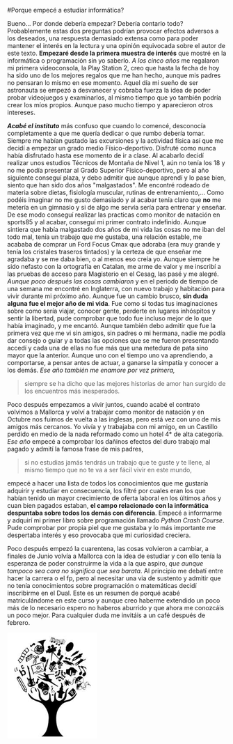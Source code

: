 #Porque empecé a estudiar informática?

Bueno... Por donde debería empezar? Debería contarlo todo? Probablemente estas dos preguntas podrían provocar efectos adversos a los deseados, una respuesta demasiado extensa como para poder mantener el interés en la lectura y una opinión equivocada sobre el autor de este texto. 
**Empezaré desde la primera muestra de interés** que mostré en la informática o programación sin yo saberlo. *A los cinco años* me regalaron mi primera videoconsola, la Play Station 2, creo que hasta la fecha de hoy ha sido uno de los mejores regalos que me han hecho, aunque mis padres no pensaran lo mismo en ese momento. Aquel día mi sueño de ser astronauta se empezó a desvanecer y cobraba fuerza la idea de poder probar videojuegos y examinarlos, al mismo tiempo que yo también podría crear los míos propios. Aunque paso mucho tiempo y aparecieron otros intereses. 

***Acabé el instituto*** más confuso que cuando lo comencé, desconocía completamente a que me quería dedicar o que rumbo debería tomar.
Siempre me habían gustado las excursiones y la actividad física así que me decidí a empezar un grado medio Físico-deportivo. Disfruté como nunca había disfrutado hasta ese momento de ir a clase. Al acabarlo decidí realizar unos estudios Técnicos de Montaña de Nivel 1, aún no tenía los 18 y no me podía presentar al Grado Superior Físico-deportivo, pero al año siguiente conseguí plaza, y debo admitir que aunque aprendí y lo pase bien, siento que han sido dos años "malgastados". Me encontré rodeado de materia sobre dietas, fisiología muscular, rutinas de entrenamiento,... Como podéis imaginar no me gusto demasiado y al acabar tenía claro que **no** me metería en un gimnasio y si de algo me servía sería para entrenar y enseñar. De ese modo conseguí realizar las practicas como monitor de natación en sports85 y al acabar, conseguí mi primer contrato indefinido. Aunque sintiera que había malgastado dos años de mi vida las cosas no me iban del todo mal, tenía un trabajo que me gustaba, una relación estable, me acababa de comprar un Ford Focus Cmax que adoraba (era muy grande y tenía los cristales traseros tintados) y la certeza de que enseñar me agradaba y se me daba bien, o al menos eso creía yo. Aunque siempre he sido nefasto con la ortografía en Catalan, me arme de valor y me inscribí a las pruebas de acceso para Magisterio en el Cesag, las pasé y me alegré.  
*Aunque poco después las cosas cambiaron* y en el periodo de tiempo de una semana me encontré en Inglaterra, con nuevo trabajo y habitación para vivir durante mi próximo año. Aunque fue un cambio brusco, **sin duda alguna fue el mejor año de mi vida**. Fue como si todas tus imaginaciones sobre como sería viajar, conocer gente, perderte en lugares inhóspitos y sentir la libertad, pude comprobar que todo fue incluso mejor de lo que había imaginado, y me encantó. Aunque también debo admitir que fue la primera vez que me vi sin amigos, sin padres o mi hermana, nadie me podía dar consejo o guiar y a todas las opciones que se me fueron presentando accedí y cada una de ellas no fue más que una metedura de pata sino mayor que la anterior. Aunque uno con el tiempo uno va aprendiendo, a comportarse, a pensar antes de actuar, a ganarse la simpatía y conocer a los demás. *Ese año también me enamore por vez primera,*
 >siempre se ha dicho que las mejores historias de amor han surgido de los encuentros más inesperados.

 Poco después empezamos a vivir juntos, cuando acabé el contrato volvimos a Mallorca y  volví a trabajar como monitor de natación y en Octubre nos fuimos de vuelta a las inglesas, pero está vez con uno de mis amigos más cercanos. Yo vivía y y trabajaba con mi amigo, en un Castillo perdido en medio de la nada reformado como un hotel 4* de alta categoría. *Ese año* empecé a comprobar los dañinos efectos del duro trabajo mal pagado y admití la famosa frase de mis padres,
>si no estudias jamás tendrás un trabajo que te guste y te llene, al mismo tiempo que no te va a ser fácil vivir en este mundo, 

empecé a hacer una lista de todos los conocimientos que me gustaría adquirir y estudiar en consecuencia, los filtré por cuales eran los que habían tenido un mayor crecimiento de oferta laboral en los últimos años y cuan bien pagados estaban, **el campo relacionado con la informática despuntaba sobre todos los demás con diferencia**. Empecé a informarme y adquirí mi primer libro sobre programación llamado *Python Crash Course*. Pude comprobar por propia piel que me gustaba y lo más importante me despertaba interés y eso provocaba que mi curiosidad creciera.  

Poco después empezó la cuarentena, las cosas volvieron a cambiar, a finales de Junio volvía a Mallorca con la idea de estudiar y con ello tenía la esperanza de poder construirme la vida a la que aspiro, *que aunque tampoco sea cara no significa que sea barata*. Al principio me debatí entre hacer la carrera o el fp, pero al necesitar una via de sustento y admitir que no tenía conocimientos sobre programación o matemáticas decidí inscribirme en el Dual. Este es un resumen de porqué acabé matriculándome en este curso y aunque creo haberme extendido un poco más de lo necesario espero no haberos aburrido y que ahora me conozcáis un poco mejor. Para cualquier duda me invitáis a un café después de febrero.

![Imagen Pau](../img/logo.jpg)
